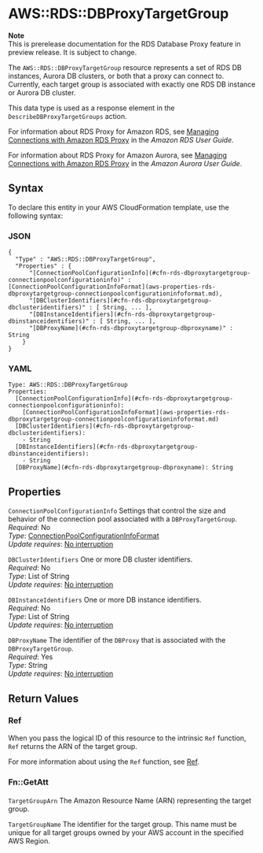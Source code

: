 # AWS::RDS::DBProxyTargetGroup<a name="aws-resource-rds-dbproxytargetgroup"></a>

**Note**  
This is prerelease documentation for the RDS Database Proxy feature in preview release\. It is subject to change\.

The `AWS::RDS::DBProxyTargetGroup` resource represents a set of RDS DB instances, Aurora DB clusters, or both that a proxy can connect to\. Currently, each target group is associated with exactly one RDS DB instance or Aurora DB cluster\.

This data type is used as a response element in the `DescribeDBProxyTargetGroups` action\.

For information about RDS Proxy for Amazon RDS, see [ Managing Connections with Amazon RDS Proxy](https://docs.aws.amazon.com/AmazonRDS/latest/UserGuide/rds-proxy.html) in the *Amazon RDS User Guide*\.

For information about RDS Proxy for Amazon Aurora, see [ Managing Connections with Amazon RDS Proxy](https://docs.aws.amazon.com/AmazonRDS/latest/AuroraUserGuide/rds-proxy.html) in the *Amazon Aurora User Guide*\.

## Syntax<a name="aws-resource-rds-dbproxytargetgroup-syntax"></a>

To declare this entity in your AWS CloudFormation template, use the following syntax:

### JSON<a name="aws-resource-rds-dbproxytargetgroup-syntax.json"></a>

```
{
  "Type" : "AWS::RDS::DBProxyTargetGroup",
  "Properties" : {
      "[ConnectionPoolConfigurationInfo](#cfn-rds-dbproxytargetgroup-connectionpoolconfigurationinfo)" : [ConnectionPoolConfigurationInfoFormat](aws-properties-rds-dbproxytargetgroup-connectionpoolconfigurationinfoformat.md),
      "[DBClusterIdentifiers](#cfn-rds-dbproxytargetgroup-dbclusteridentifiers)" : [ String, ... ],
      "[DBInstanceIdentifiers](#cfn-rds-dbproxytargetgroup-dbinstanceidentifiers)" : [ String, ... ],
      "[DBProxyName](#cfn-rds-dbproxytargetgroup-dbproxyname)" : String
    }
}
```

### YAML<a name="aws-resource-rds-dbproxytargetgroup-syntax.yaml"></a>

```
Type: AWS::RDS::DBProxyTargetGroup
Properties: 
  [ConnectionPoolConfigurationInfo](#cfn-rds-dbproxytargetgroup-connectionpoolconfigurationinfo): 
    [ConnectionPoolConfigurationInfoFormat](aws-properties-rds-dbproxytargetgroup-connectionpoolconfigurationinfoformat.md)
  [DBClusterIdentifiers](#cfn-rds-dbproxytargetgroup-dbclusteridentifiers): 
    - String
  [DBInstanceIdentifiers](#cfn-rds-dbproxytargetgroup-dbinstanceidentifiers): 
    - String
  [DBProxyName](#cfn-rds-dbproxytargetgroup-dbproxyname): String
```

## Properties<a name="aws-resource-rds-dbproxytargetgroup-properties"></a>

`ConnectionPoolConfigurationInfo`  <a name="cfn-rds-dbproxytargetgroup-connectionpoolconfigurationinfo"></a>
Settings that control the size and behavior of the connection pool associated with a `DBProxyTargetGroup`\.   
*Required*: No  
*Type*: [ConnectionPoolConfigurationInfoFormat](aws-properties-rds-dbproxytargetgroup-connectionpoolconfigurationinfoformat.md)  
*Update requires*: [No interruption](https://docs.aws.amazon.com/AWSCloudFormation/latest/UserGuide/using-cfn-updating-stacks-update-behaviors.html#update-no-interrupt)

`DBClusterIdentifiers`  <a name="cfn-rds-dbproxytargetgroup-dbclusteridentifiers"></a>
One or more DB cluster identifiers\.  
*Required*: No  
*Type*: List of String  
*Update requires*: [No interruption](https://docs.aws.amazon.com/AWSCloudFormation/latest/UserGuide/using-cfn-updating-stacks-update-behaviors.html#update-no-interrupt)

`DBInstanceIdentifiers`  <a name="cfn-rds-dbproxytargetgroup-dbinstanceidentifiers"></a>
One or more DB instance identifiers\.  
*Required*: No  
*Type*: List of String  
*Update requires*: [No interruption](https://docs.aws.amazon.com/AWSCloudFormation/latest/UserGuide/using-cfn-updating-stacks-update-behaviors.html#update-no-interrupt)

`DBProxyName`  <a name="cfn-rds-dbproxytargetgroup-dbproxyname"></a>
The identifier of the `DBProxy` that is associated with the `DBProxyTargetGroup`\.  
*Required*: Yes  
*Type*: String  
*Update requires*: [No interruption](https://docs.aws.amazon.com/AWSCloudFormation/latest/UserGuide/using-cfn-updating-stacks-update-behaviors.html#update-no-interrupt)

## Return Values<a name="aws-resource-rds-dbproxytargetgroup-return-values"></a>

### Ref<a name="aws-resource-rds-dbproxytargetgroup-return-values-ref"></a>

 When you pass the logical ID of this resource to the intrinsic `Ref` function, `Ref` returns the ARN of the target group\.

For more information about using the `Ref` function, see [Ref](https://docs.aws.amazon.com/AWSCloudFormation/latest/UserGuide/intrinsic-function-reference-ref.html)\.

### Fn::GetAtt<a name="aws-resource-rds-dbproxytargetgroup-return-values-fn--getatt"></a>

#### <a name="aws-resource-rds-dbproxytargetgroup-return-values-fn--getatt-fn--getatt"></a>

`TargetGroupArn`  <a name="TargetGroupArn-fn::getatt"></a>
The Amazon Resource Name \(ARN\) representing the target group\.

`TargetGroupName`  <a name="TargetGroupName-fn::getatt"></a>
The identifier for the target group\. This name must be unique for all target groups owned by your AWS account in the specified AWS Region\.